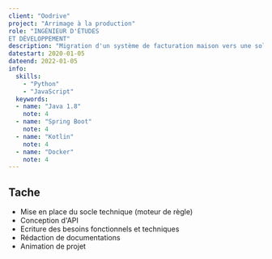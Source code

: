 ```yaml
---
client: "Oodrive"
project: "Arrimage à la production"
role: "INGÉNIEUR D'ÉTUDES
ET DÉVELOPPEMENT" 
description: "Migration d'un système de facturation maison vers une solution sur étagère"
datestart: 2020-01-05
dateend: 2022-01-05
info:
  skills:
    - "Python"
    - "JavaScript"
  keywords:
  - name: "Java 1.8"
    note: 4
  - name: "Spring Boot"
    note: 4
  - name: "Kotlin"
    note: 4
  - name: "Docker"
    note: 4
---
```


## Tache

- Mise en place du socle technique (moteur de règle)
- Conception d'API
- Ecriture des besoins fonctionnels et techniques
- Rédaction de documentations
- Animation de projet
